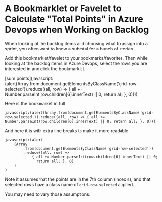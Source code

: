 # A Bookmarklet or Favelet to Calculate "Total Points" in Azure Devops when Working on Backlog

When looking at the backlog items and choosing what to assign into a sprint, you often want to know a subtotal for a bunch of stories.

Add this bookmarklet/favelet to your bookmarks/favorites. Then while looking at the backlog items in Azure Devops, select the rows you are interested in and click the bookmarklet.


[sum points](javascript:(alert(Array.from(document.getElementsByClassName('grid-row-selected')).reduce((all, row) => { all += Number.parseInt(row.children[6].innerText) || 0; return all; }, 0))))


Here is the bookmarket in full 


	javascript:(alert(Array.from(document.getElementsByClassName('grid-row-selected')).reduce((all, row) => { all += Number.parseInt(row.children[6].innerText) || 0; return all; }, 0)))


And here it is with extra line breaks to make it more readable.


	javascript:(alert
		(Array
			.from(document.getElementsByClassName('grid-row-selected'))
			.reduce((all, row) => 
				{ all += Number.parseInt(row.children[6].innerText) || 0; 
				  return all; }, 0)
		)
	)


Note it assumes that the points are in the 7th column (index `6`), and that selected rows have a class name of `grid-row-selected` applied.

You may need to vary those assumptions.

